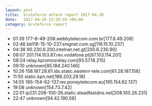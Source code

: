 ```yaml
---
layout: post
title:  bruteforce attack report 2017-04-20
date:   2017-04-20 23:59:59 +09:00
category: bruteforce report
---
```


* 01:39 177-8-49-208.webbytelecom.com.br[177.8.49.208]
* 02:46 bb116-15-10-237.singnet.com.sg[116.15.10.237]
* 04:38 90.230.6.200.intelnet.net.gt[200.6.230.90]
* 08:07 201.114.103.87.rev.vodafone.pt[87.103.114.201]
* 08:24 relay.kpromosrelay.com[93.57.18.215]
* 09:10 unknown[85.184.240.146]
* 10:26 158.187.28.61.ids.static.eastern-tele.com[61.28.187.158]
* 11:50 static.kpn.net[188.203.29.18]
* 14:55 195-154-62-137.rev.poneytelecom.eu[195.154.62.137]
* 19:08 unknown[154.73.7.42]
* 22:01 ip231.208-100-26.static.steadfastdns.net[208.100.26.231]
* 22:47 unknown[94.42.190.58]
